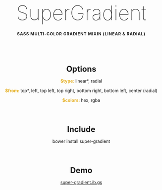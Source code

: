 <div style="text-align: center;">

<h1 style="margin-bottom: 20px; font-size: 65px; font-weight: lighter;">SuperGradient</h1>

<h3 style="padding-bottom: 20px; font-size: 13px; letter-spacing: 1px;">SASS MULTI-COLOR GRADIENT MIXIN (LINEAR & RADIAL)</h3>

<h4 style="margin: 70px 0 15px; font-size: 180%;">Options</h4>
<p><strong style="color: #E5B025">$type: </strong>linear*, radial</p>

<p><strong style="color: #E5B025">$from: </strong>top*, left, top left, top right, bottom right, bottom left, center (radial)</p>

<p><strong style="color: #E5B025">$colors: </strong>hex, rgba</p>

<h4 style="margin: 70px 0 15px; font-size: 180%;">Include</h4>
<p>bower install super-gradient</p>

<h4 style="margin: 70px 0 15px; font-size: 180%;">Demo</h4>
<p><a href="http://super-gradient.ib.gs" target="_blank">super-gradient.ib.gs</a></p>
</div>